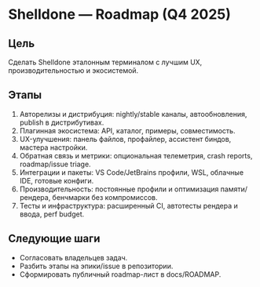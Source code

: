 # Shelldone — Roadmap (Q4 2025)

## Цель
Сделать Shelldone эталонным терминалом с лучшим UX, производительностью и экосистемой.

## Этапы
1. Авторелизы и дистрибуция: nightly/stable каналы, автообновления, publish в дистрибутивах.
2. Плагинная экосистема: API, каталог, примеры, совместимость.
3. UX-улучшения: панель файлов, профайлер, ассистент биндов, мастера настройки.
4. Обратная связь и метрики: опциональная телеметрия, crash reports, roadmap/issue triage.
5. Интеграции и пакеты: VS Code/JetBrains профили, WSL, облачные IDE, готовые конфиги.
6. Производительность: постоянные профили и оптимизация памяти/рендера, бенчмарки без компромиссов.
7. Тесты и инфраструктура: расширенный CI, автотесты рендера и ввода, perf budget.

## Следующие шаги
- Согласовать владельцев задач.
- Разбить этапы на эпики/issue в репозитории.
- Сформировать публичный roadmap-лист в docs/ROADMAP.
